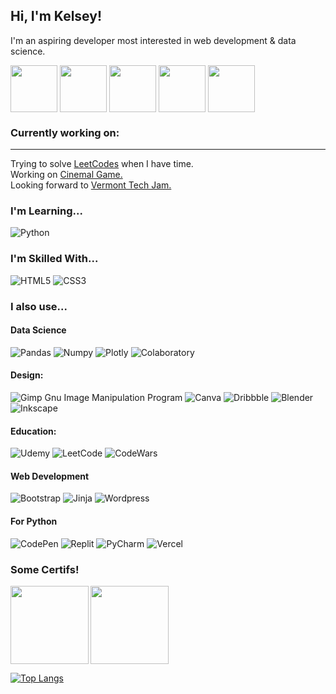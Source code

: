 <h2 align="left">Hi, I'm Kelsey! </h2>

<p align="left">I'm an aspiring developer most interested in web development & data science.</p>
<a href="https://dribbble.com/kelseychristensen"><img align="center" src="https://img.icons8.com/clouds/512/dribbble.png" height="75"/></a>
<a href="https://instagram.com/kelseyxtensen" ><img align="center" src="https://img.icons8.com/clouds/512/instagram-new--v3.png" height="75"/></a>
<a href="https://kelseychristensen.com/"><img align="center" src="https://img.icons8.com/clouds/512/web.png" height="75"/></a>
<a href="mailto:kelsey.c.christensen@gmail.com"><img align="center" src="https://img.icons8.com/clouds/512/open-envelope.png" height="75"/></a>
<a href="https://www.linkedin.com/in/kelsey-christensen-a48b20109/"><img align="center" src="https://img.icons8.com/clouds/512/linkedin.png" height="75"/></a>


### Currently working on: 
<hr>

Trying to solve <a href="https://leetcode.com/kelseychristensen/">LeetCodes</a> when I have time. <br>
Working on <a href=https://github.com/kelseychristensen/cinemal>Cinemal Game.</a><br>
Looking forward to <a href="https://techjamvt.com/">Vermont Tech Jam.</a><br>

### I'm Learning...
![Python](https://img.shields.io/badge/python-3670A0?style=for-the-badge&logo=python&logoColor=ffdd54)

### I'm Skilled With... 
![HTML5](https://img.shields.io/badge/html5-%23E34F26.svg?style=for-the-badge&logo=html5&logoColor=white)
![CSS3](https://img.shields.io/badge/css3-%231572B6.svg?style=for-the-badge&logo=css3&logoColor=white)

### I also use... 
#### Data Science 
![Pandas](https://img.shields.io/badge/Pandas-2C2D72?style=for-the-badge&logo=pandas&logoColor=white)
![Numpy](https://img.shields.io/badge/Numpy-777BB4?style=for-the-badge&logo=numpy&logoColor=white)
![Plotly](https://img.shields.io/badge/Plotly-239120?style=for-the-badge&logo=plotly&logoColor=white)
![Colaboratory](https://img.shields.io/badge/Colab-F9AB00?style=for-the-badge&logo=googlecolab&color=525252)

#### Design: 
![Gimp Gnu Image Manipulation Program](https://img.shields.io/badge/Gimp-657D8B?style=for-the-badge&logo=gimp&logoColor=FFFFFF)
![Canva](https://img.shields.io/badge/Canva-%2300C4CC.svg?style=for-the-badge&logo=Canva&logoColor=white)
![Dribbble](https://img.shields.io/badge/Dribbble-EA4C89?style=for-the-badge&logo=dribbble&logoColor=white)
![Blender](https://img.shields.io/badge/blender-%23F5792A.svg?style=for-the-badge&logo=blender&logoColor=white)
![Inkscape](https://img.shields.io/badge/Inkscape-000000?style=for-the-badge&logo=Inkscape&logoColor=white)

#### Education: 
![Udemy](https://img.shields.io/badge/Udemy-A435F0?style=for-the-badge&logo=Udemy&logoColor=white)
![LeetCode](https://img.shields.io/badge/-LeetCode-FFA116?style=for-the-badge&logo=LeetCode&logoColor=black) 
![CodeWars](https://img.shields.io/badge/Codewars-B1361E?style=for-the-badge&logo=Codewars&logoColor=white)

#### Web Development
![Bootstrap](https://img.shields.io/badge/bootstrap-%23563D7C.svg?style=for-the-badge&logo=bootstrap&logoColor=white)
![Jinja](https://img.shields.io/badge/jinja-white.svg?style=for-the-badge&logo=jinja&logoColor=black)
![Wordpress](https://img.shields.io/badge/Wordpress-21759B?style=for-the-badge&logo=wordpress&logoColor=white) 

#### For Python

![CodePen](https://img.shields.io/badge/Codepen-000000?style=for-the-badge&logo=codepen&logoColor=white)
![Replit](https://img.shields.io/badge/Replit-DD1200?style=for-the-badge&logo=Replit&logoColor=white)
![PyCharm](https://img.shields.io/badge/pycharm-143?style=for-the-badge&logo=pycharm&logoColor=black&color=black&labelColor=green)
![Vercel](https://img.shields.io/badge/Vercel-000000?style=for-the-badge&logo=vercel&logoColor=white)

### Some Certifs! 

<a href="https://api.badgr.io/public/assertions/Sdjxhb08Rq-DmkvSKVfy8w?identity__email=kchristensen%40vtvlc.org"><img align="left" src="https://api.badgr.io/public/assertions/Sdjxhb08Rq-DmkvSKVfy8w/image" height="125"/></a>

<a href="https://api.badgr.io/public/assertions/uQWvyBglTci15YkYZpbRug?identity__email=kchristensen%40vtvlc.org"><img src="https://api.badgr.io/public/assertions/Sdjxhb08Rq-DmkvSKVfy8w/image" height="125"/></a><br>


[![Top Langs](https://github-readme-stats.vercel.app/api/top-langs/?username=kelseychristensen)](https://github-readme-stats.vercel.app/api/top-langs/?username=kelseychristensen)



